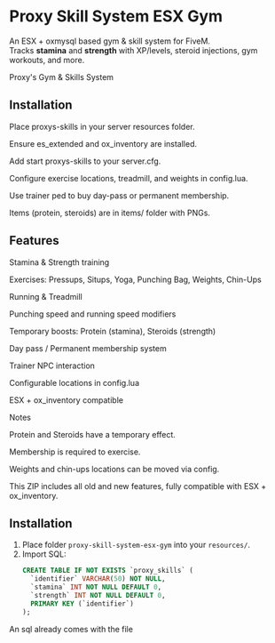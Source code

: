 # Proxy Skill System ESX Gym

An ESX + oxmysql based gym & skill system for FiveM.  
Tracks **stamina** and **strength** with XP/levels, steroid injections, gym workouts, and more.



Proxy's Gym & Skills System

## Installation

Place proxys-skills in your server resources folder.

Ensure es_extended and ox_inventory are installed.

Add start proxys-skills to your server.cfg.

Configure exercise locations, treadmill, and weights in config.lua.

Use trainer ped to buy day-pass or permanent membership.

Items (protein, steroids) are in items/ folder with PNGs.

## Features

Stamina & Strength training

Exercises: Pressups, Situps, Yoga, Punching Bag, Weights, Chin-Ups

Running & Treadmill

Punching speed and running speed modifiers

Temporary boosts: Protein (stamina), Steroids (strength)

Day pass / Permanent membership system

Trainer NPC interaction

Configurable locations in config.lua

ESX + ox_inventory compatible

Notes

Protein and Steroids have a temporary effect.

Membership is required to exercise.

Weights and chin-ups locations can be moved via config.

This ZIP includes all old and new features, fully compatible with ESX + ox_inventory.
## Installation
1. Place folder `proxy-skill-system-esx-gym` into your `resources/`.
2. Import SQL:
   ```sql
   CREATE TABLE IF NOT EXISTS `proxy_skills` (
     `identifier` VARCHAR(50) NOT NULL,
     `stamina` INT NOT NULL DEFAULT 0,
     `strength` INT NOT NULL DEFAULT 0,
     PRIMARY KEY (`identifier`)
   );

An sql already comes with the file
